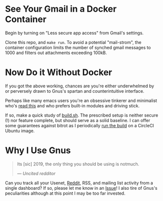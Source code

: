 # See Your Gmail in a Docker Container
Begin by turning on "Less secure app access" from Gmail's settings.

Clone this repo, and `make run`.  To avoid a potential "mail-strom", the container configuration limits the number of synched gmail messages to 1000 and filters out attachments exceeding 100kB.

# Now Do it Without Docker
If you got the above working, chances are you're either underwhelmed by or perversely drawn to Gnus's spartan and counterintuitive interface.

Perhaps like many emacs users you're an obsessive tinkerer and minimalist who's [read this](https://www.reddit.com/r/emacs/comments/54ox9p/how_do_work_with_mailing_lists/d84rz9e?utm_source=share&utm_medium=web2x) and who prefers built-in modules and driving stick.

If so, make a quick study of [build.sh](https://github.com/dickmao/gnus-imap-walkthrough/blob/master/build.sh).  The prescribed setup is neither secure (!) nor feature complete, but should serve as a solid baseline.  I can offer some guarantees against bitrot as I periodically [run the build](https://circleci.com/gh/dickmao/gnus-imap-walkthrough) on a CircleCI Ubuntu image.

# Why I Use Gnus
> Its [sic] 2019, the only thing you should be using is notmuch.
>
> &mdash; <cite>Uncited redditor</cite>

Can you track all your Usenet, [Reddit](https://github.com/dickmao/nnreddit), RSS, and mailing list activity from a single dashboard?  If so, please let me know in an [Issue](https://github.com/dickmao/gnus-imap-walkthrough/issues)!  I also tire of Gnus's peculiarities although at this point I may be too far invested.
